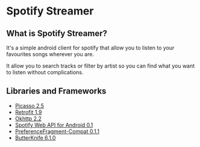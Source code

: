 Spotify Streamer
================

## What is Spotify Streamer?
It's a simple android client for spotify that allow you to listen to your favourites songs wherever you are.

It allow you to search tracks or filter by artist so you can find what you want to listen without complications.

## Libraries and Frameworks
* [Picasso 2.5](http://square.github.io/picasso/)
* [Retrofit 1.9](http://square.github.io/retrofit/)
* [Okhttp 2.2](http://square.github.io/okhttp/)
* [Spotify Web API for Android 0.1](https://github.com/kaaes/spotify-web-api-android)
* [PreferenceFragment-Compat 0.1.1](https://github.com/Machinarius/PreferenceFragment-Compat)
* [ButterKnife 6.1.0](https://github.com/JakeWharton/butterknife)
